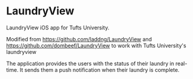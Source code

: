 # LaundryView
LaundryView iOS app for Tufts University.

Modified from https://github.com/laddng/LaundryView and https://github.com/dombeef/LaundryView to work with Tufts University's laundryview

The application provides the users with the status of their laundry in
real-time. It sends them a push notification when their laundry is complete.
